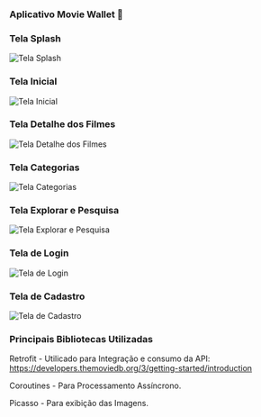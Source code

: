 ### Aplicativo Movie Wallet 👋

### Tela Splash

![Tela Splash](https://i.imgur.com/2liGPdYm.jpg) 

### Tela Inicial 

![Tela Inicial](https://i.imgur.com/VsZcLeim.jpg)

### Tela Detalhe dos Filmes

![Tela Detalhe dos Filmes](https://i.imgur.com/0f55Sx6m.jpg)

### Tela Categorias

![Tela Categorias](https://i.imgur.com/GD5ZpDsm.jpg)

### Tela Explorar e Pesquisa

![Tela Explorar e Pesquisa](https://i.imgur.com/WUsp9Eom.jpg)

### Tela de Login

![Tela de Login](https://i.imgur.com/DMLL8csm.jpg)

### Tela de Cadastro

![Tela de Cadastro](https://i.imgur.com/9PIYVHpm.jpg)

### Principais Bibliotecas Utilizadas

Retrofit - Utilicado para Integração e consumo da API: https://developers.themoviedb.org/3/getting-started/introduction

Coroutines - Para Processamento Assíncrono.

Picasso - Para exibição das Imagens.
